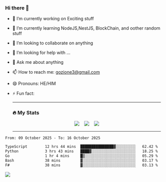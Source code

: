 ### Hi there 👋

<!--
**charlieScript/charlieScript** is a ✨ _special_ ✨ repository because its `README.md` (this file) appears on your GitHub profile.

Here are some ideas to get you started: -->

- 🔭 I’m currently working on Exciting stuff
- 🌱 I’m currently learning NodeJS,NestJS, BlockChain, and oother random stuff
- 👯 I’m looking to collaborate on anything
- 🤔 I’m looking for help with ...
- 💬 Ask me about anything
- 📫 How to reach me: gozione3@gmail.com
- 😄 Pronouns: HE/HIM
- ⚡ Fun fact:


  ---

  ### :fire: My Stats

  <div id="stats" align="center">
  <img src="http://github-readme-streak-stats.herokuapp.com?user=charlieScript&theme=dark&date_format=M%20j%5B%2C%20Y%5D" />&nbsp;&nbsp;&nbsp;
  <img src="https://github-readme-stats.vercel.app/api/top-langs/?username=charlieScript&layout=compact&theme=vision-friendly-dark"/>&nbsp;&nbsp;&nbsp;
  <img src="https://github-readme-stats.vercel.app/api?username=charlieScript&show_icons=true&theme=radical"/>
  </div>

  ---



<!--START_SECTION:waka-->

```txt
From: 09 October 2025 - To: 16 October 2025

TypeScript        12 hrs 44 mins  ███████████████▓░░░░░░░░░   62.42 %
Python            3 hrs 43 mins   ████▓░░░░░░░░░░░░░░░░░░░░   18.25 %
Go                1 hr 4 mins     █▒░░░░░░░░░░░░░░░░░░░░░░░   05.29 %
Bash              38 mins         ▓░░░░░░░░░░░░░░░░░░░░░░░░   03.17 %
F#                38 mins         ▓░░░░░░░░░░░░░░░░░░░░░░░░   03.13 %
```

<!--END_SECTION:waka-->
![](https://komarev.com/ghpvc/?username=charlieScript)
